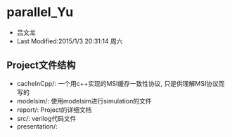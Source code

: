 # parallel_Yu #
* 吕文龙
* Last Modified:2015/1/3 20:31:14 周六

## Project文件结构 ##
* cacheInCpp/: 一个用c++实现的MSI缓存一致性协议, 只是供理解MSI协议而写的
* modelsim/:   使用modelsim进行simulation的文件
* report/:     Project的详细文档
* src/:        verilog代码文件
* presentation/:
